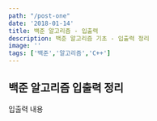 ```yaml
---
path: "/post-one"
date: '2018-01-14'
title: 백준 알고리즘 - 입출력
description: 백준 알고리즘 기초 - 입출력 정리
image: ''
tags: ['백준','알고리즘','C++']
---
```


## 백준 알고리즘 입출력 정리

입출력 내용